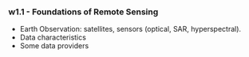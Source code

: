 <!-- .slide: data-background="#ffffffff" -->

<section data-transition="none">

### w1.1 - Foundations of Remote Sensing <!-- .element: class="r-fit-text" -->

- Earth Observation: satellites, sensors (optical, SAR, hyperspectral).
- Data characteristics
- Some data providers

</section>
